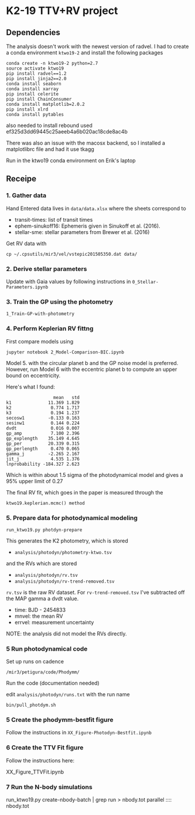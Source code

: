 # K2-19 TTV+RV project

## Dependencies

The analysis doesn't work with the newest version of radvel. I had to create a conda environment `ktwo19-2` and install the following packages

```
conda create -n ktwo19-2 python=2.7
source activate ktwo19
pip install radvel==1.2
pip install jinja2==2.0
conda install seaborn
conda install xarray
pip install celerite
pip install ChainConsumer
conda install matplotlib=2.0.2 
pip install xlrd
conda install pytables
```

also needed to install rebound used ef325d3dd69445c25aeeb4a6b020ac18cde8ac4b

There was also an issue with the macosx backend, so I installed a
matplotlibrc file and had it use tkagg


Run in the ktwo19 conda environment on Erik's laptop

## Receipe 

### 1. Gather data

Hand Entered data lives in `data/data.xlsx` where the sheets correspond to

- transit-times: list of transit times 
- ephem-sinukoff16: Ephemeris given in Sinukoff et al. (2016).  
- stellar-sme: stellar parameters from Brewer et al. (2016)

Get RV data with 

```
cp ~/.cpsutils/mir3/vel/vstepic201505350.dat data/
```

### 2. Derive stellar parameters

Update with Gaia values by following instructions in ``0_Stellar-Parameters.ipynb``

### 3. Train the GP using the photometry

```
1_Train-GP-with-photometry
```

### 4. Perform Keplerian RV fittng

First compare models using 

```
jupyter notebook 2_Model-Comparison-BIC.ipynb
```

Model 5. with the circular planet b and the GP noise model is
preferred. However, run Model 6 with the eccentric planet b to compute
an upper bound on eccentricity.

Here's what I found:

```
                  mean   std
k1              11.369 1.829
k2               0.774 1.717
k3               0.194 1.237
secosw1         -0.133 0.163
sesinw1          0.144 0.224
dvdt             0.016 0.007
gp_amp           7.100 2.396
gp_explength    35.149 4.645
gp_per          20.339 0.315
gp_perlength     0.470 0.065
gamma_j         -2.265 2.167
jit_j            4.535 1.376
lnprobability -184.327 2.623
```

Which is within about 1.5 sigma of the photodynamical model and gives
a 95\% upper limit of 0.27

The final RV fit, which goes in the paper is measured through the 

```
ktwo19.keplerian.mcmc() method
```

### 5. Prepare data for photodynamical modeling

```
run_ktwo19.py photdyn-prepare 
```

This generates the K2 photometry, which is stored

- `analysis/photodyn/photometry-ktwo.tsv` 

and the RVs which are stored

- `analysis/photodyn/rv.tsv`
- `analysis/photodyn/rv-trend-removed.tsv`

`rv.tsv` is the raw RV dataset. For `rv-trend-removed.tsv` I've subtracted off the MAP gamma a dvdt value.

- time:  BJD - 2454833
- mnvel: the mean RV
- errvel: measurement uncertainty

NOTE: the analysis did not model the RVs directly.

### 5 Run photodynamical code

Set up runs on cadence

```
/mir3/petigura/code/Phodymm/
```

Run the code (documentation needed) 

edit `analysis/photodyn/runs.txt` with the run name

```
bin/pull_photdym.sh
```

### 5 Create the phodymm-bestfit figure

Follow the instructions in `XX_Figure-Photodyn-Bestfit.ipynb`

### 6 Create the TTV Fit figure

Follow the instructions here:

XX_Figure_TTVFit.ipynb

### 7 Run the N-body simulations

run_ktwo19.py  create-nbody-batch | grep run > nbody.tot
parallel :::: nbody.tot

